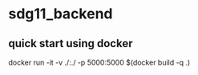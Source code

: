 # sdg11_backend

## quick start using docker 

docker run -it -v ./:./ -p 5000:5000 $(docker build -q .)
